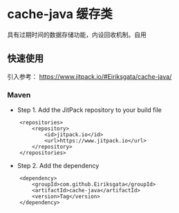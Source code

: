 # cache-java 缓存类

具有过期时间的数据存储功能，内设回收机制。自用

## 快速使用

引入参考： https://www.jitpack.io/#Eiriksgata/cache-java/

### Maven

* Step 1. Add the JitPack repository to your build file
```pom
	<repositories>
		<repository>
		    <id>jitpack.io</id>
		    <url>https://www.jitpack.io</url>
		</repository>
	</repositories>
```

* Step 2. Add the dependency
```pom
	<dependency>
	    <groupId>com.github.Eiriksgata</groupId>
	    <artifactId>cache-java</artifactId>
	    <version>Tag</version>
	</dependency>
```